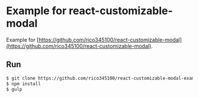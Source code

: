 # Example for react-customizable-modal
Example for [https://github.com/rico345100/react-customizable-modal](https://github.com/rico345100/react-customizable-modal).

## Run

```bash
$ git clone https://github.com/rico345100/react-customizable-modal-example
$ npm install
$ gulp
```